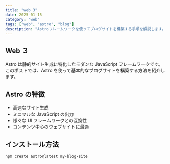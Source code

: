 ```yaml
---
title: "web 3"
date: 2025-01-15
category: "web"
tags: ["web", "astro", "blog"]
description: "Astroフレームワークを使ってブログサイトを構築する手順を解説します。"
---
```


## Web ３

Astro は静的サイト生成に特化したモダンな JavaScript フレームワークです。このポストでは、Astro を使って基本的なブログサイトを構築する方法を紹介します。

## Astro の特徴

- 高速なサイト生成
- ミニマルな JavaScript の出力
- 様々な UI フレームワークとの互換性
- コンテンツ中心のウェブサイトに最適

## インストール方法

```bash
npm create astro@latest my-blog-site
```
